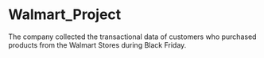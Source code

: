 # Walmart_Project
The company collected the transactional data of customers who purchased products from the Walmart Stores during Black Friday.
